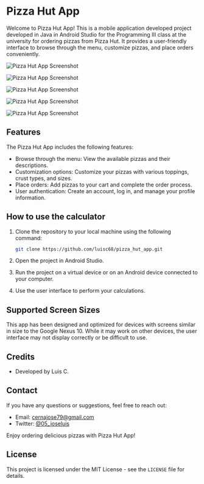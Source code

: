 # Pizza Hut App

Welcome to Pizza Hut App! This is a mobile application developed project developed in Java in Android Studio for the Programming III class at the university for ordering pizzas from Pizza Hut. It provides a user-friendly interface to browse through the menu, customize pizzas, and place orders conveniently.

![Pizza Hut App Screenshot](screenshots/Screenshot_1.png)

![Pizza Hut App Screenshot](screenshots/Screenshot_2.png)

![Pizza Hut App Screenshot](screenshots/Screenshot_3.png)

![Pizza Hut App Screenshot](screenshots/Screenshot_3_1.png)

![Pizza Hut App Screenshot](screenshots/Screenshot_4.png)


## Features

The Pizza Hut App includes the following features:

- Browse through the menu: View the available pizzas and their descriptions.
- Customization options: Customize your pizzas with various toppings, crust types, and sizes.
- Place orders: Add pizzas to your cart and complete the order process.
- User authentication: Create an account, log in, and manage your profile information.


## How to use the calculator

1. Clone the repository to your local machine using the following command:

   ```bash
   git clone https://github.com/luisc68/pizza_hut_app.git


2. Open the project in Android Studio.
3. Run the project on a virtual device or on an Android device connected to your computer.
4. Use the user interface to perform your calculations.

## Supported Screen Sizes

This app has been designed and optimized for devices with screens similar in size to the Google Nexus 10. While it may work on other devices, the user interface may not display correctly or be difficult to use.

## Credits

- Developed by Luis C.

## Contact

If you have any questions or suggestions, feel free to reach out:

- Email: cernajose79@gmail.com
- Twitter: [@05_joseluis](https://twitter.com/05_joseluis)

Enjoy ordering delicious pizzas with Pizza Hut App!

## License

This project is licensed under the MIT License - see the `LICENSE` file for details.
